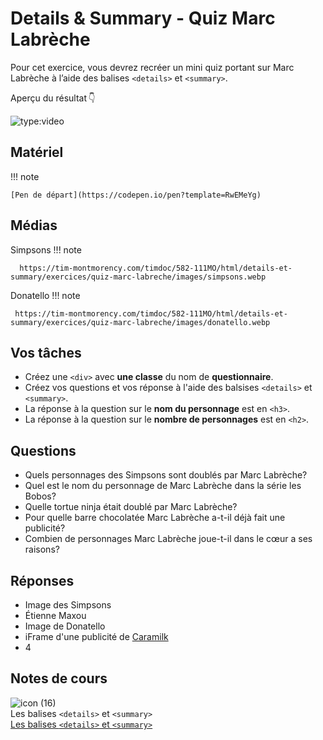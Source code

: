 # Details & Summary - Quiz Marc Labrèche
Pour cet exercice, vous devrez recréer un mini quiz portant sur Marc Labrèche à l’aide des balises `<details>` et `<summary>`.

Aperçu du résultat 👇

![type:video](https://github.com/user-attachments/assets/75ea1e87-0e0f-47a7-9fa7-225f1a7deb57)



## Matériel

!!! note

    [Pen de départ](https://codepen.io/pen?template=RwEMeYg)


## Médias

Simpsons
!!! note

      https://tim-montmorency.com/timdoc/582-111MO/html/details-et-summary/exercices/quiz-marc-labreche/images/simpsons.webp

Donatello
!!! note

     https://tim-montmorency.com/timdoc/582-111MO/html/details-et-summary/exercices/quiz-marc-labreche/images/donatello.webp



## Vos tâches


- Créez une `<div>` avec **une classe** du nom de **questionnaire**.
- Créez vos questions et vos réponse à l'aide des balsises `<details>` et `<summary>`.
- La réponse à la question sur le **nom du personnage** est en `<h3>`.
- La réponse à la question sur le **nombre de personnages** est en `<h2>`.


## Questions

* Quels personnages des Simpsons sont doublés par Marc Labrèche?
* Quel est le nom du personnage de Marc Labrèche dans la série les Bobos?
* Quelle tortue ninja était doublé par Marc Labrèche?
* Pour quelle barre chocolatée Marc Labrèche a-t-il déjà fait une publicité?
* Combien de personnages Marc Labrèche joue-t-il dans le cœur a ses raisons?

## Réponses

* Image des Simpsons
* Étienne Maxou
* Image de Donatello
* iFrame d'une publicité de [Caramilk](https://www.youtube.com/watch?v=GIGozijEnHQ) 
* 4

## Notes de cours

![icon (16)](https://github.com/user-attachments/assets/8246075f-92fc-46d3-aa0d-685459800c13)<br> Les balises `<details>` et `<summary>` <br> [Les balises `<details>` et `<summary>`](../html/details-summary.md)
